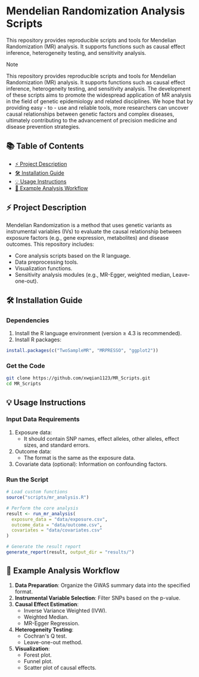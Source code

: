 # Mendelian Randomization Analysis Scripts  
This repository provides reproducible scripts and tools for Mendelian Randomization (MR) analysis. It supports functions such as causal effect inference, heterogeneity testing, and sensitivity analysis.

> [!NOTE]
> This repository provides reproducible scripts and tools for Mendelian Randomization (MR) analysis. It supports functions such as causal effect inference, heterogeneity testing, and sensitivity analysis. The development of these scripts aims to promote the widespread application of MR analysis in the field of genetic epidemiology and related disciplines. We hope that by providing easy - to - use and reliable tools, more researchers can uncover causal relationships between genetic factors and complex diseases, ultimately contributing to the advancement of precision medicine and disease prevention strategies.

## 📚 Table of Contents
- [⚡ Project Description](#project-description)
- [🛠️ Installation Guide](#installation-guide)
- [💡 Usage Instructions](#usage-instructions)
- [🤖 Example Analysis Workflow](#example-analysis-workflow)

## ⚡ Project Description
Mendelian Randomization is a method that uses genetic variants as instrumental variables (IVs) to evaluate the causal relationship between exposure factors (e.g., gene expression, metabolites) and disease outcomes. This repository includes:
- Core analysis scripts based on the R language.
- Data preprocessing tools.
- Visualization functions.
- Sensitivity analysis modules (e.g., MR-Egger, weighted median, Leave-one-out).

## 🛠️ Installation Guide
### Dependencies
1. Install the R language environment (version ≥ 4.3 is recommended).
2. Install R packages:
```r
install.packages(c("TwoSampleMR", "MRPRESSO", "ggplot2"))
```

### Get the Code
```bash
git clone https://github.com/xwqian1123/MR_Scripts.git
cd MR_Scripts
```

## 💡 Usage Instructions
### Input Data Requirements
1. Exposure data:
   - It should contain SNP names, effect alleles, other alleles, effect sizes, and standard errors.
2. Outcome data:
   - The format is the same as the exposure data.
3. Covariate data (optional): Information on confounding factors.

### Run the Script
```r
# Load custom functions
source("scripts/mr_analysis.R")

# Perform the core analysis
result <- run_mr_analysis(
  exposure_data = "data/exposure.csv",
  outcome_data = "data/outcome.csv",
  covariates = "data/covariates.csv"
)

# Generate the result report
generate_report(result, output_dir = "results/")
```

## 🤖 Example Analysis Workflow
1. **Data Preparation**: Organize the GWAS summary data into the specified format.
2. **Instrumental Variable Selection**: Filter SNPs based on the p-value.
3. **Causal Effect Estimation**:
   - Inverse Variance Weighted (IVW).
   - Weighted Median.
   - MR-Egger Regression.
4. **Heterogeneity Testing**:
   - Cochran's Q test.
   - Leave-one-out method.
5. **Visualization**:
   - Forest plot.
   - Funnel plot.
   - Scatter plot of causal effects.






